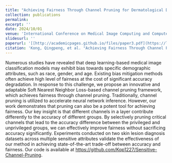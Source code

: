 ```yaml
---
title: "Achieving Fairness Through Channel Pruning for Dermatological Disease Diagnosis"
collection: publications
permalink: 
excerpt: ''
date: 2024/10/01
venue: 'International Conference on Medical Image Computing and Computer Assisted Intervention 2024'
slidesurl: ''
paperurl: '[[http://academicpages.github.io/files/paper3.pdf](https://link.springer.com/chapter/10.1007/978-3-031-43898-1_10)](https://arxiv.org/abs/2405.08681)'
citation: 'Kong, Qingpeng, et al. "Achieving Fairness Through Channel Pruning for Dermatological Disease Diagnosis." arXiv preprint arXiv:2405.08681 (2024).'
---
```


Numerous studies have revealed that deep learning-based medical image classification models may exhibit bias towards specific demographic attributes, such as race, gender, and age. Existing bias mitigation methods often achieve high level of fairness at the cost of significant accuracy degradation. In response to this challenge, we propose an innovative and adaptable Soft Nearest Neighbor Loss-based channel pruning framework, which achieves fairness through channel pruning. Traditionally, channel pruning is utilized to accelerate neural network inference. However, our work demonstrates that pruning can also be a potent tool for achieving fairness. Our key insight is that different channels in a layer contribute differently to the accuracy of different groups. By selectively pruning critical channels that lead to the accuracy difference between the privileged and unprivileged groups, we can effectively improve fairness without sacrificing accuracy significantly. Experiments conducted on two skin lesion diagnosis datasets across multiple sensitive attributes validate the effectiveness of our method in achieving state-of-the-art trade-off between accuracy and fairness. Our code is available at https://github.com/Kqp1227/Sensitive-Channel-Pruning.
